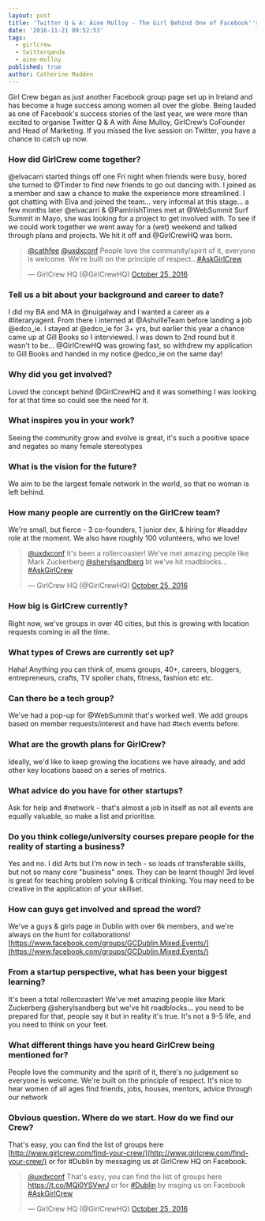 ```yaml
---
layout: post
title: 'Twitter Q & A: Áine Mulloy - The Girl Behind One of Facebook''s Success Stories'
date: '2016-11-21 09:52:53'
tags:
  - girlcrew
  - twitterqanda
  - aine-mulloy
published: true
author: Catherine Madden
---
```


Girl Crew began as just another Facebook group page set up in Ireland and has become a huge success among women all over the globe. Being lauded as one of Facebook's success stories of the last year, we were more than excited to organise Twitter Q & A with Áine Mulloy, GirlCrew’s CoFounder and Head of Marketing. If you missed the live session on Twitter, you have a chance to catch up now.


### How did GirlCrew come together?
@elvacarri started things off one Fri night when friends were busy, bored she turned to @Tinder to find new friends to go out dancing with. I joined as a member and saw a chance to make the experience more streamlined. I got chatting with Elva and joined the team... very informal at this stage… a few months later @elvacarri & @PamIrishTimes met at @WebSummit Surf Summit in Mayo, she was looking for a project to get involved with. To see if we could work together we went away for a (wet) weekend and talked through plans and projects. We hit it off and @GirlCrewHQ was born.

<blockquote class="twitter-tweet" data-lang="en"><p lang="en" dir="ltr"><a href="https://twitter.com/cathfee">@cathfee</a> <a href="https://twitter.com/uxdxconf">@uxdxconf</a> People love the community/spirit of it, everyone is welcome. We&#39;re built on the principle of respect…<a href="https://twitter.com/hashtag/AskGirlCrew?src=hash">#AskGirlCrew</a></p>&mdash; GirlCrew HQ (@GirlCrewHQ) <a href="https://twitter.com/GirlCrewHQ/status/790925895225733120">October 25, 2016</a></blockquote>
<script async src="//platform.twitter.com/widgets.js" charset="utf-8"></script>

### Tell us a bit about your background and career to date?
I did my BA and MA in @nuigalway and I wanted a career as a #literaryagent. From there I interned at @AshvilleTeam before landing a job @edco_ie. I stayed at @edco_ie for 3+ yrs, but earlier this year a chance came up at Gill Books so I interviewed. I was down to 2nd round but it wasn't to be… @GirlCrewHQ was growing fast, so withdrew my application to Gill Books and handed in my notice @edco_ie on the same day!

### Why did you get involved? 
Loved the concept behind @GirlCrewHQ and it was something I was looking for at that time so could see the need for it.

### What inspires you in your work?
Seeing the community grow and evolve is great, it's such a positive space and negates so many female stereotypes

### What is the vision for the future?
We aim to be the largest female network in the world, so that no woman is left behind.

### How many people are currently on the GirlCrew team?
We're small, but fierce - 3 co-founders, 1 junior dev, & hiring for #leaddev role at the moment. We also have roughly 100 volunteers, who we love! 
<blockquote class="twitter-tweet" data-lang="en"><p lang="en" dir="ltr"><a href="https://twitter.com/uxdxconf">@uxdxconf</a> It&#39;s been a rollercoaster! We&#39;ve met amazing people like Mark Zuckerberg <a href="https://twitter.com/sherylsandberg">@sherylsandberg</a> bt we&#39;ve hit roadblocks... <a href="https://twitter.com/hashtag/AskGirlCrew?src=hash">#AskGirlCrew</a></p>&mdash; GirlCrew HQ (@GirlCrewHQ) <a href="https://twitter.com/GirlCrewHQ/status/790925108495970304">October 25, 2016</a></blockquote>
<script async src="//platform.twitter.com/widgets.js" charset="utf-8"></script>

### How big is GirlCrew currently? 
Right now, we've groups in over 40 cities, but this is growing with location requests coming in all the time.

### What types of Crews are currently set up?
Haha! Anything you can think of, mums groups, 40+, careers, bloggers, entrepreneurs, crafts, TV spoiler chats, fitness, fashion etc etc.

### Can there be a tech group? 
We've had a pop-up for @WebSummit that's worked well. We add groups based on member requests/interest and have had #tech events before.

### What are the growth plans for GirlCrew? 
Ideally, we'd like to keep growing the locations we have already, and add other key locations based on a series of metrics.

### What advice do you have for other startups?
Ask for help and #network - that's almost a job in itself as not all events are equally valuable, so make a list and prioritise.

### Do you think college/university courses prepare people for the reality of starting a business?
Yes and no. I did Arts but I'm now in tech - so loads of transferable skills, but not so many core "business" ones. They can be learnt though! 3rd level is great for teaching problem solving & critical thinking. You may need to be creative in the application of your skillset.

### How can guys get involved and spread the word? 
We've a guys & girls page in Dublin with over 6k members, and we're always on the hunt for collaborations! [https://www.facebook.com/groups/GCDublin.Mixed.Events/](https://www.facebook.com/groups/GCDublin.Mixed.Events/)

### From a startup perspective, what has been your biggest learning?
It's been a total rollercoaster! We've met amazing people like Mark Zuckerberg @sherylsandberg but we've hit roadblocks… you need to be prepared for that, people say it but in reality it's true. It's not a 9-5 life, and you need to think on your feet.

### What different things have you heard GirlCrew being mentioned for? 
People love the community and the spirit of it, there's no judgement so everyone is welcome. We're built on the principle of respect. It's nice to hear women of all ages find friends, jobs, houses, mentors, advice through our network

### Obvious question. Where do we start. How do we find our Crew? 
That's easy, you can find the list of groups here [http://www.girlcrew.com/find-your-crew/](http://www.girlcrew.com/find-your-crew/) or for #Dublin by messaging us at GirlCrew HQ on Facebook.
<blockquote class="twitter-tweet" data-lang="en"><p lang="en" dir="ltr"><a href="https://twitter.com/uxdxconf">@uxdxconf</a> That&#39;s easy, you can find the list of groups here <a href="https://t.co/MQi0YSVwrJ">https://t.co/MQi0YSVwrJ</a> or for <a href="https://twitter.com/hashtag/Dublin?src=hash">#Dublin</a> by msging us  on Facebook <a href="https://twitter.com/hashtag/AskGirlCrew?src=hash">#AskGirlCrew</a></p>&mdash; GirlCrew HQ (@GirlCrewHQ) <a href="https://twitter.com/GirlCrewHQ/status/790928472625573888">October 25, 2016</a></blockquote>
<script async src="//platform.twitter.com/widgets.js" charset="utf-8"></script>
